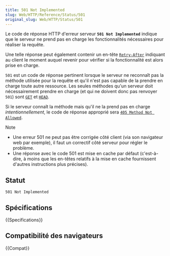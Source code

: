 ```yaml
---
title: 501 Not Implemented
slug: Web/HTTP/Reference/Status/501
original_slug: Web/HTTP/Status/501
---
```


Le code de réponse HTTP d'erreur serveur **`501 Not Implemented`** indique que le serveur ne prend pas en charge les fonctionnalités nécessaires pour réaliser la requête.

Une telle réponse peut également contenir un en-tête [`Retry-After`](/fr/docs/Web/HTTP/Headers/Retry-After) indiquant au client le moment auquel revenir pour vérifier si la fonctionnalité est alors prise en charge.

`501` est un code de réponse pertinent lorsque le serveur ne reconnaît pas la méthode utilisée pour la requête et qu'il n'est pas capable de la prendre en charge toute autre ressource. Les seules méthodes qu'un serveur doit nécessairement prendre en charge (et qui ne doivent donc pas renvoyer `501`) sont [`GET`](/fr/docs/Web/HTTP/Methods/GET) et [`HEAD`](/fr/docs/Web/HTTP/Methods/HEAD).

Si le serveur connaît la méthode mais qu'il ne la prend pas en charge _intentionnellement_, le code de réponse approprié sera [`405 Method Not Allowed`](/fr/docs/Web/HTTP/Status/405).

> [!NOTE]
>
> - Une erreur 501 ne peut pas être corrigée côté client (via son navigateur web par exemple), il faut un correctif côté serveur pour régler le problème.
> - Une réponse avec le code 501 est mise en cache par défaut (c'est-à-dire, à moins que les en-têtes relatifs à la mise en cache fournissent d'autres instructions plus précises).

## Statut

```
501 Not Implemented
```

## Spécifications

{{Specifications}}

## Compatibilité des navigateurs

{{Compat}}
